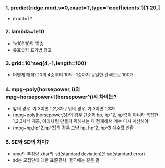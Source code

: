 ### 1. predict(ridge.mod,s=0,exact=T,type="coefficients")[1:20,] 
- exact=T? 


### 2. lambda=1e10
- 1e10? 10의 10승
- 유효숫자 표기법 참고


### 3. grid=10^seq(4,-1,length=100)
- 어떻게 해석? 10의 4승부터 10의 -1승까지 동일한 간격으로 100개


### 4. mpg\~poly(horsepower, i)와 mpg\~horsepower+I(horsepower^i)의 차이는?
- 앞의 경우 i가 3이면 1,2,3차 / 뒤의 경우 i가 3이면 1,3차
- (mpg\~poly(horsepower,3))의 경우 단순히 hp, hp^2, hp^3이 아니라 복잡한 1,2,3차식 제공, 아래처럼 만들기 위해서는 다 전개해서 계수 다시 계산해야
- (mpg\~hp,hp^2,hp^3)의 경우 그냥 hp, hp^2, hp^3 계수값 반환
  
### 5. SE와 SD의 차이?
- xmu의 추정량 xbar의 sd(standard deviation)은 se(standard error)
- sd는 모집단에 대한 표준편차, 결국에는 같은 말
